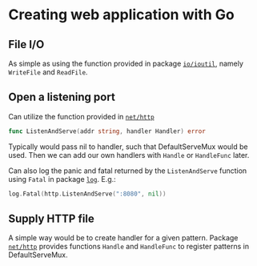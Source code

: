 # Creating web application with Go

## File I/O

As simple as using the function provided in package [`io/ioutil`](https://golang.org/pkg/io/ioutil/), namely `WriteFile` and `ReadFile`.

## Open a listening port

Can utilize the function provided in [`net/http`](https://golang.org/pkg/net/http/)

```go
func ListenAndServe(addr string, handler Handler) error
```
Typically would pass nil to handler, such that DefaultServeMux would be used. Then we can add our own handlers with `Handle` or `HandleFunc` later.

Can also log the panic and fatal returned by the `ListenAndServe` function using `Fatal` in package [`log`](https://golang.org/pkg/log/). E.g.:
```go
log.Fatal(http.ListenAndServe(":8080", nil))
```

## Supply HTTP file

A simple way would be to create handler for a given pattern. Package [`net/http`](https://golang.org/pkg/net/http/) provides functions `Handle` and `HandleFunc` to register patterns in DefaultServeMux.